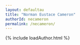 ```yaml
---
layout: defaultau
title: "Norman Eustace Cameron"
authorId: necameron
permalink: /necameron/
---
```

{% include loadAuthor.html %}
<script>
    $(document).ready(function(){
        showAuthorBio('{{ page.authorId }}');
   });
</script>